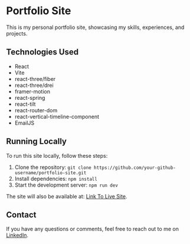 # Portfolio Site

This is my personal portfolio site, showcasing my skills, experiences, and projects.

## Technologies Used

- React
- Vite
- react-three/fiber
- react-three/drei
- framer-motion
- react-spring
- react-tilt
- react-router-dom
- react-vertical-timeline-component
- EmailJS


## Running Locally

To run this site locally, follow these steps:

1. Clone the repository: `git clone https://github.com/your-github-username/portfolio-site.git`
2. Install dependencies: `npm install`
3. Start the development server: `npm run dev`

The site will also be available at: [Link To Live Site](https://linda-eng-portfolio.onrender.com).

## Contact

If you have any questions or comments, feel free to reach out to me on [LinkedIn](https://www.linkedin.com/in/linda-eng/).